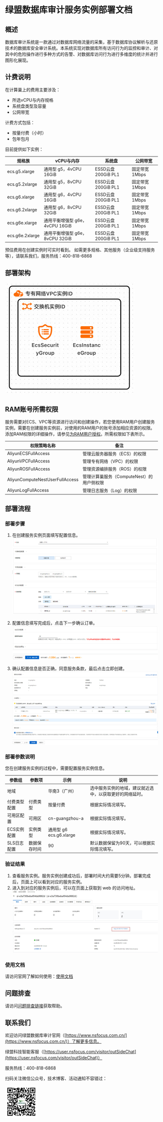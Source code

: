 # 绿盟数据库审计服务实例部署文档

## 概述

数据库审计系统是一款通过对数据库网络流量的采集，基于数据库协议解析与还原技术的数据库安全审计系统。本系统实现对数据库所有访问行为的监控和审计、对其中的危险操作进行多种方式的告警、对数据库访问行为进行多维度的统计并进行图形化展现。

## 计费说明

在计算巢上的费用主要涉及：

- 所选vCPU与内存规格
- 系统盘类型及容量
- 公网带宽

计费方式包括：

- 按量付费（小时）
- 包年包月

目前提供如下实例：

| 规格族 | vCPU与内存 | 系统盘 | 公网带宽 |
| --- | --- | --- | --- |
| ecs.g5.xlarge | 	通用型 g5，4vCPU 16GiB | ESSD云盘 200GiB PL1 | 固定带宽1Mbps |
| ecs.g5.2xlarge | 	通用型 g5，8vCPU 32GiB | ESSD云盘 200GiB PL1 | 固定带宽1Mbps |
| ecs.g6.xlarge | 	通用型 g6，4vCPU 16GiB | ESSD云盘 200GiB PL1 | 固定带宽1Mbps |
| ecs.g6.2xlarge | 	通用型 g6，8vCPU 32GiB | ESSD云盘 200GiB PL1 | 固定带宽1Mbps |
| ecs.g6e.xlarge | 	通用平衡增强型 g6e，4vCPU 16GiB | ESSD云盘 200GiB PL1 | 固定带宽1Mbps |
| ecs.g6e.2xlarge | 通用平衡增强型 g6e，8vCPU 32GiB | ESSD云盘 200GiB PL1 | 固定带宽1Mbps |

预估费用在创建实例时可实时看到。
如需更多规格、其他服务（企业级支持服务等），请联系我们，服务热线：400-818-6868


## 部署架构

![架构图](images/deploy_architecture.jpg)

## RAM账号所需权限

服务需要对ECS、VPC等资源进行访问和创建操作，若您使用RAM用户创建服务实例，需要在创建服务实例前，对使用的RAM用户的账号添加相应资源的权限。添加RAM权限的详细操作，请参见[为RAM用户授权](https://help.aliyun.com/document_detail/121945.html)。所需权限如下表所示。


| 权限策略名称 | 备注 |
| --- | --- |
| AliyunECSFullAccess | 管理云服务器服务（ECS）的权限 |
| AliyunVPCFullAccess | 管理专有网络（VPC）的权限 |
| AliyunROSFullAccess | 管理资源编排服务（ROS）的权限 |
| AliyunComputeNestUserFullAccess | 管理计算巢服务（ComputeNest）的用户侧权限 |
| AliyunLogFullAccess | 管理日志服务（Log）的权限 |


## 部署流程

### 部署步骤

1. 在创建服务实例页面填写配置信息。
![输入必填项](images/deploy_step_1.jpg)

2. 配置信息填写完成后，点击下一步确认订单。
![输入必填项](images/deploy_step_2.jpg)

3. 确认配置信息是否正确，同意服务条款，最后点击立即创建。
![输入必填项](images/deploy_step_3.jpg)

### 部署参数说明

您在创建服务实例的过程中，需要配置服务实例信息。

| 参数组 | 参数项 | 示例 | 说明 |
| --- | --- | --- | --- |
| 地域 |  | 华南3（广州） | 选中服务实例的地域，建议就近选中，以获取更好的网络延时。 |
| 付费类型配置 | 付费类型 | 按量付费 | 根据实际情况填写。 |
| 可用区配置 | 可用区 | cn-guangzhou-a | 根据实际情况填写。 |
| ECS实例配置 | 实例类型 | 通用型 g6 ecs.g6.xlarge | 根据实际情况填写。 |
| SLS日志配置 | 数据保存时间 | 90 | 默认数据保留为90天，可以根据实际情况填写。 |


### 验证结果

1. 查看服务实例。服务实例创建成功后，部署时间大约需要5分钟。部署完成后，页面上可以看到对应的服务实例。 
2. 进入到对应的服务实例后，可以在页面上获取到 web 的访问地址。
![web访问地址](images/web_visit_url.jpg)

### 使用文档

请访问官网了解如何使用：[使用文档](https://www.nsfocus.com.cn/)

## 问题排查

请访问[问题排查链接](https://www.aliyun.com)获取帮助。

## 联系我们

欢迎访问绿盟数据库审计官网（[https://www.nsfocus.com.cn/](https://www.nsfocus.com.cn/)）了解更多信息。

绿盟科技智能客服（[https://user.nsfocus.com/visitor/outSideChat](https://user.nsfocus.com/visitor/outSideChat)）

服务热线：400-818-6868

扫码关注微信公众号，技术博客、活动通知不容错过：

![微信公众号](images/wx.png)
